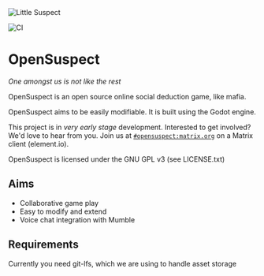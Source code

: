 <img alt="Little Suspect" src="https://github.com/moxvallix/opensuspect/blob/main/misc/images/icon_1.png">

![CI](https://github.com/opensuspect/opensuspect/workflows/CI/badge.svg?branch=main)

# OpenSuspect

*One amongst us is not like the rest*

OpenSuspect is an open source online social deduction game, like mafia.

OpenSuspect aims to be easily modifiable.
It is built using the Godot engine.

This project is in *very early stage* development.
Interested to get involved? We'd love to hear from you.
Join us at [`#opensuspect:matrix.org`](https://matrix.to/#/#opensuspect:matrix.org) on a Matrix client (element.io).

OpenSuspect is licensed under the GNU GPL v3 (see LICENSE.txt)
## Aims

* Collaborative game play
* Easy to modify and extend
* Voice chat integration with Mumble

## Requirements
Currently you need git-lfs, which we are using to handle asset storage
